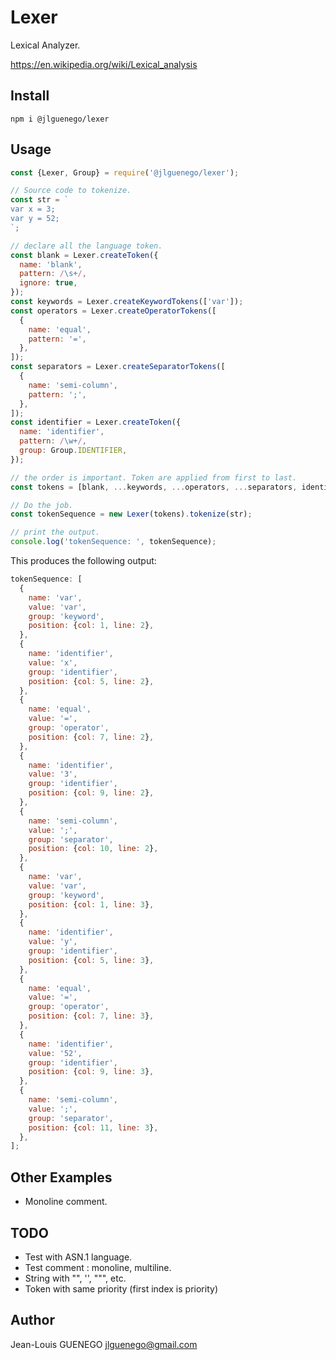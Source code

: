 # Lexer

Lexical Analyzer.

https://en.wikipedia.org/wiki/Lexical_analysis

## Install

```
npm i @jlguenego/lexer
```

## Usage

```js
const {Lexer, Group} = require('@jlguenego/lexer');

// Source code to tokenize.
const str = `
var x = 3;
var y = 52;
`;

// declare all the language token.
const blank = Lexer.createToken({
  name: 'blank',
  pattern: /\s+/,
  ignore: true,
});
const keywords = Lexer.createKeywordTokens(['var']);
const operators = Lexer.createOperatorTokens([
  {
    name: 'equal',
    pattern: '=',
  },
]);
const separators = Lexer.createSeparatorTokens([
  {
    name: 'semi-column',
    pattern: ';',
  },
]);
const identifier = Lexer.createToken({
  name: 'identifier',
  pattern: /\w+/,
  group: Group.IDENTIFIER,
});

// the order is important. Token are applied from first to last.
const tokens = [blank, ...keywords, ...operators, ...separators, identifier];

// Do the job.
const tokenSequence = new Lexer(tokens).tokenize(str);

// print the output.
console.log('tokenSequence: ', tokenSequence);
```

This produces the following output:

```js
tokenSequence: [
  {
    name: 'var',
    value: 'var',
    group: 'keyword',
    position: {col: 1, line: 2},
  },
  {
    name: 'identifier',
    value: 'x',
    group: 'identifier',
    position: {col: 5, line: 2},
  },
  {
    name: 'equal',
    value: '=',
    group: 'operator',
    position: {col: 7, line: 2},
  },
  {
    name: 'identifier',
    value: '3',
    group: 'identifier',
    position: {col: 9, line: 2},
  },
  {
    name: 'semi-column',
    value: ';',
    group: 'separator',
    position: {col: 10, line: 2},
  },
  {
    name: 'var',
    value: 'var',
    group: 'keyword',
    position: {col: 1, line: 3},
  },
  {
    name: 'identifier',
    value: 'y',
    group: 'identifier',
    position: {col: 5, line: 3},
  },
  {
    name: 'equal',
    value: '=',
    group: 'operator',
    position: {col: 7, line: 3},
  },
  {
    name: 'identifier',
    value: '52',
    group: 'identifier',
    position: {col: 9, line: 3},
  },
  {
    name: 'semi-column',
    value: ';',
    group: 'separator',
    position: {col: 11, line: 3},
  },
];
```

## Other Examples

- Monoline comment.

## TODO

- Test with ASN.1 language.
- Test comment : monoline, multiline.
- String with "", '', "\"", etc.
- Token with same priority (first index is priority)

## Author

Jean-Louis GUENEGO <jlguenego@gmail.com>
